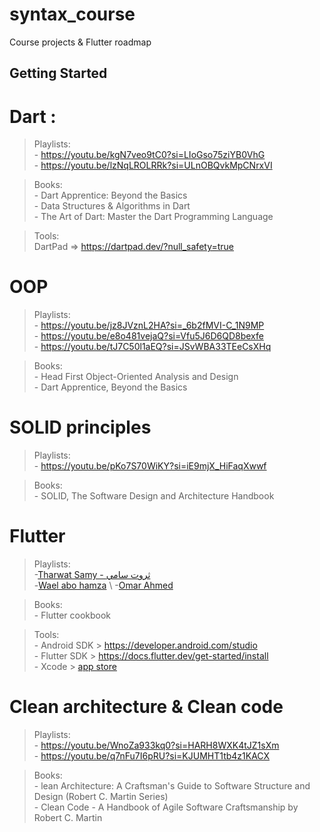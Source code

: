 # syntax_course

Course projects & Flutter roadmap

## Getting Started


# Dart : 
  > Playlists: \
              - https://youtu.be/kgN7veo9tC0?si=LIoGso75ziYB0VhG \
              - https://youtu.be/lzNqLROLRRk?si=ULnOBQvkMpCNrxVI 

> Books: \
        - Dart Apprentice: Beyond the Basics \
        - Data Structures & Algorithms in Dart \
        - The Art of Dart: Master the Dart Programming Language 

> Tools: \
        DartPad => https://dartpad.dev/?null_safety=true 


# OOP 
  > Playlists: \
              - https://youtu.be/jz8JVznL2HA?si=_6b2fMVI-C_1N9MP \
              - https://youtu.be/e8o481vejaQ?si=Vfu5J6D6QD8bexfe \
              - https://youtu.be/tJ7C50l1aEQ?si=JSvWBA33TEeCsXHq 

  > Books: \
          - Head First Object-Oriented Analysis and Design\
          - Dart Apprentice, Beyond the Basics



# SOLID principles
  > Playlists: \
              - https://youtu.be/pKo7S70WiKY?si=iE9mjX_HiFaqXwwf 

  > Books: \
          - SOLID, The Software Design and Architecture Handbook    



# Flutter
  > Playlists: \
              -[Tharwat Samy - ثروت سامي ](https://youtu.be/AuzjFFjirBc?si=M6t05gdoAn-SciZy)  \
              -[Wael abo hamza]([https://youtu.be/AuzjFFjirBc?si=M6t05gdoAn-SciZy](https://youtu.be/6bSP4vazmyw?si=zGdydKYF7iSoW1j7))  \
              -[Omar Ahmed]([https://youtu.be/AuzjFFjirBc?si=M6t05gdoAn-SciZy](https://youtu.be/rpT7vDbNM3M?si=Llxvt9bARTIRnADf))

  > Books: \
             - Flutter cookbook


  > Tools: \
            - Android SDK  > https://developer.android.com/studio \
            - Flutter SDK > https://docs.flutter.dev/get-started/install \
            - Xcode > [app store](https://developer.apple.com/xcode/)


# Clean architecture & Clean code 
   > Playlists: \
          - https://youtu.be/WnoZa933kq0?si=HARH8WXK4tJZ1sXm \
          - https://youtu.be/q7nFu7I6pRU?si=KJUMHT1tb4z1KACX

  > Books: \
          - lean Architecture: A Craftsman's Guide to Software Structure and Design (Robert C. Martin Series)  \
          - Clean Code - A Handbook of Agile Software Craftsmanship by Robert C. Martin  



 



